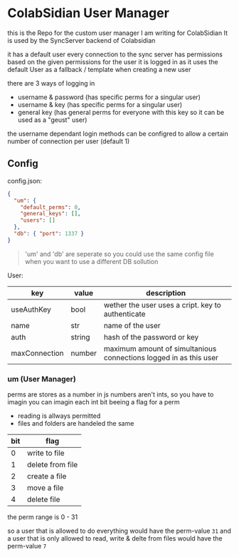 # ColabSidian User Manager

this is the Repo for the custom user manager I am writing for ColabSidian
It is used by the SyncServer backend of Colabsidian

it has a default user
every connection to the sync server has permissions based on the given permissions for the user it is logged in as
it uses the default User as a fallback / template when creating a new user

there are 3 ways of logging in

- username & password (has specific perms for a singular user) <!--? only one connection by each user???? -->
- username & key (has specific perms for a singular user) <!--? sha256/RSA??? -->
- general key (has general perms for everyone with this key so it can be used as a "geust" user) <!--? simple pass-phrase possible??? -->

the username dependant login methods can be configred to allow a certain number of connection per user (default 1)

## Config

config.json:

```json
{
  "um": {
    "default_perms": 0,
    "general_keys": [],
    "users": []
  },
  "db": { "port": 1337 }
}
```

> 'um' and 'db' are seperate
> so you could use the same config file
> when you want to use a different DB sollution

User:

| key           | value  | description                                                       |
| ------------- | ------ | ----------------------------------------------------------------- |
| useAuthKey    | bool   | wether the user uses a cript. key to authenticate                 |
| name          | str    | name of the user                                                  |
| auth          | string | hash of the password or key                                       |
| maxConnection | number | maximum amount of simultanious connections logged in as this user |

### um (User Manager)

perms are stores as a number <!--TODO maybe add more perm options-->
in js numbers aren't ints, so you have to imagin
you can imagin each int bit beeing a flag for a perm

- reading is allways permitted
- files and folders are handeled the same

| bit | flag             |
| --- | ---------------- |
| 0   | write to file    |
| 1   | delete from file |
| 2   | create a file    |
| 3   | move a file      |
| 4   | delete file      |

the perm range is 0 - 31

so a user that is allowed to do everything would have the perm-value `31`
and a user that is only allowed to read, write & delte from files would have the perm-value `7`

